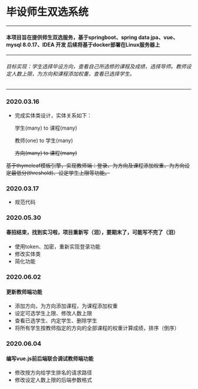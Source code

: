 #  **毕设师生双选系统**
---
#### 本项目旨在提供师生双选服务，基于springboot、spring data jpa、vue、mysql 8.0.17、IDEA 开发 后续将基于docker部署在Linux服务器上
---

###### 目标实现：学生选择毕设方向，查看自己所选修的课程及成绩，选择导师。教师设定人数上限，为方向和课程添加权重，查看已选择学生。
---
### 2020.03.16
+ 完成实体类设计，实体关系如下：

   学生(many) to 课程(many)
   
   教师(one) to 学生(many)
   
   ~~方向(many) to 课程(many)~~
   
~~基于thymeleaf模板引擎，实现教师端：登录、为方向及课程添加权重、为方向设定最低分(threshold)、设定学生上限等功能。~~
    
### 2020.03.17
+ 规范代码

### 2020.05.30
#### 春招结束，找到实习啦，项目重新写（泪），要期末了，可能写不完了（泪）
+ 使用token、加密，重新实现登录功能
+ 修改实体类
+ 简化功能

### 2020.06.02
#### 更新教师端功能
+ 添加方向，为方向添加课程，为课程添加权重
+ 设定可选学生上限、修改人数上限
+ 查看已选学生、内定学生、删除学生
+ 将所有学生按教师指定的方向的全部课程的权重计算成绩，排序（倒序）

### 2020.06.04
#### 编写vue.js前后端联合调试教师端功能
+ 修改按方向给学生排名的请求路径
+ 修改设定人数上限的后端参数格式




